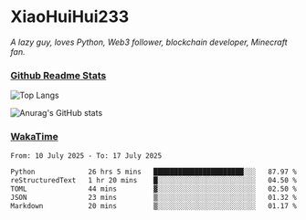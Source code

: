 # XiaoHuiHui233

*A lazy guy, loves Python, Web3 follower, blockchain developer, Minecraft fan.*

### [Github Readme Stats](https://github.com/anuraghazra/github-readme-stats)

![Top Langs](https://github-readme-stats.vercel.app/api/top-langs/?username=XiaoHuiHui233&layout=compact&theme=github_dark)

![Anurag's GitHub stats](https://github-readme-stats.vercel.app/api?username=XiaoHuiHui233&show_icons=true&theme=github_dark)

### [WakaTime](https://wakatime.com)

<!--START_SECTION:waka-->

```txt
From: 10 July 2025 - To: 17 July 2025

Python             26 hrs 5 mins   ██████████████████████░░░   87.97 %
reStructuredText   1 hr 20 mins    █░░░░░░░░░░░░░░░░░░░░░░░░   04.50 %
TOML               44 mins         ▓░░░░░░░░░░░░░░░░░░░░░░░░   02.50 %
JSON               23 mins         ▒░░░░░░░░░░░░░░░░░░░░░░░░   01.32 %
Markdown           20 mins         ▒░░░░░░░░░░░░░░░░░░░░░░░░   01.17 %
```

<!--END_SECTION:waka-->

